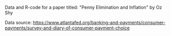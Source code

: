 Data and R-code for a paper titled: "Penny Elimination and Inflation" by Oz Shy

Data source: https://www.atlantafed.org/banking-and-payments/consumer-payments/survey-and-diary-of-consumer-payment-choice

